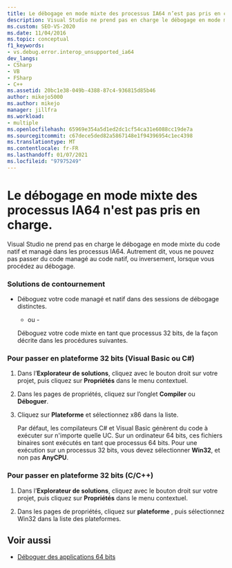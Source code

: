 ```yaml
---
title: Le débogage en mode mixte des processus IA64 n’est pas pris en charge
description: Visual Studio ne prend pas en charge le débogage en mode mixte du code managé et natif dans les processus IA64 (Itanium). Consultez cet article pour obtenir des solutions de contournement.
ms.custom: SEO-VS-2020
ms.date: 11/04/2016
ms.topic: conceptual
f1_keywords:
- vs.debug.error.interop_unsupported_ia64
dev_langs:
- CSharp
- VB
- FSharp
- C++
ms.assetid: 20bc1e38-049b-4388-87c4-936815d85b46
author: mikejo5000
ms.author: mikejo
manager: jillfra
ms.workload:
- multiple
ms.openlocfilehash: 65969e354a5d1ed2dc1cf54ca31e6088cc19de7a
ms.sourcegitcommit: c67dece5ded82a5867148e1f94396954c1ec4398
ms.translationtype: MT
ms.contentlocale: fr-FR
ms.lasthandoff: 01/07/2021
ms.locfileid: "97975249"
---
```

# <a name="mixed-mode-debugging-for-ia64-processes-is-unsupported"></a>Le débogage en mode mixte des processus IA64 n'est pas pris en charge.
Visual Studio ne prend pas en charge le débogage en mode mixte du code natif et managé dans les processus IA64. Autrement dit, vous ne pouvez pas passer du code managé au code natif, ou inversement, lorsque vous procédez au débogage.

### <a name="workarounds"></a>Solutions de contournement

- Déboguez votre code managé et natif dans des sessions de débogage distinctes.

     - ou -

     Déboguez votre code mixte en tant que processus 32 bits, de la façon décrite dans les procédures suivantes.

### <a name="to-change-the-platform-to-32-bit-visual-basic-or-c"></a>Pour passer en plateforme 32 bits (Visual Basic ou C#)

1. Dans l’**Explorateur de solutions**, cliquez avec le bouton droit sur votre projet, puis cliquez sur **Propriétés** dans le menu contextuel.

2. Dans les pages de propriétés, cliquez sur l’onglet **Compiler** ou **Déboguer**.

3. Cliquez sur **Plateforme** et sélectionnez x86 dans la liste.

     Par défaut, les compilateurs C# et Visual Basic génèrent du code à exécuter sur n'importe quelle UC. Sur un ordinateur 64 bits, ces fichiers binaires sont exécutés en tant que processus 64 bits. Pour une exécution sur un processus 32 bits, vous devez sélectionner **Win32**, et non pas **AnyCPU**.

### <a name="to-change-the-platform-to-32-bit-cc"></a>Pour passer en plateforme 32 bits (C/C++)

1. Dans l’**Explorateur de solutions**, cliquez avec le bouton droit sur votre projet, puis cliquez sur **Propriétés** dans le menu contextuel.

2. Dans les pages de propriétés, cliquez sur **plateforme** , puis sélectionnez Win32 dans la liste des plateformes.

## <a name="see-also"></a>Voir aussi
- [Déboguer des applications 64 bits](../debugger/debug-64-bit-applications.md)